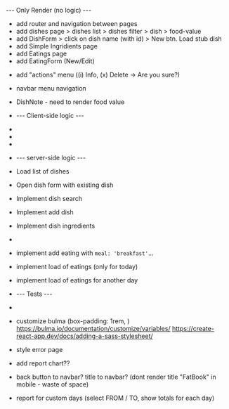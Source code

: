 --- Only Render (no logic) ---

- add router and navigation between pages
- add dishes page > dishes list > dishes filter > dish > food-value
- add DishForm > click on dish name (with id) > New btn. Load stub dish
- add Simple Ingridients page
- add Eatings page
- add EatingForm (New/Edit)

* add "actions" menu ((i) Info, (x) Delete -> Are you sure?)
* navbar menu navigation
* DishNote - need to render food value

* --- Client-side logic ---
*
*
*
* --- server-side logic ---
* Load list of dishes
* Open dish form with existing dish
* Implement dish search
* Implement add dish
* Implement dish ingredients
*
* implement add eating with `meal: 'breakfast'`...
* implement load of eatings (only for today)
* implement load of eatings for another day
* --- Tests ---
*
* customize bulma (box-padding: 1rem, )
  https://bulma.io/documentation/customize/variables/
  https://create-react-app.dev/docs/adding-a-sass-stylesheet/
* style error page
* add report chart??
* back button to navbar? title to navbar? (dont render title "FatBook" in mobile - waste of space)
* report for custom days (select FROM / TO, show totals for each day)
